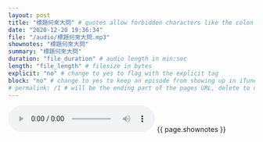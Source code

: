 ```yaml
---
layout: post
title: "標題何來大問" # quotes allow forbidden characters like the colon
date: "2020-12-20 19:36:34"
file: "/audio/標題何來大問.mp3"
shownotes: "標題何來大問"
summary: "標題何來大問"
duration: "file_duration" # audio length in min:sec
length: "file_length" # filesize in bytes
explicit: "no" # change to yes to flag with the explicit tag
block: "no" # change to yes to keep an episode from showing up in iTunes
# permalink: /1 # will be the ending part of the pages URL, delete to default to the title
---
```


<audio controls>
<source src="{{site.url}}{{site.baseurl}}{{ page.file }}" type="audio/x-mp3">
Your browser does not support the audio element.
</audio>
{{ page.shownotes }}
